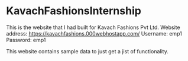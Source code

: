 # KavachFashionsInternship

This is the website that I had built for Kavach Fashions Pvt Ltd. 
Website address: https://kavachfashions.000webhostapp.com/
Username: emp1
Password: emp1

This website contains sample data to just get a jist of functionality.
